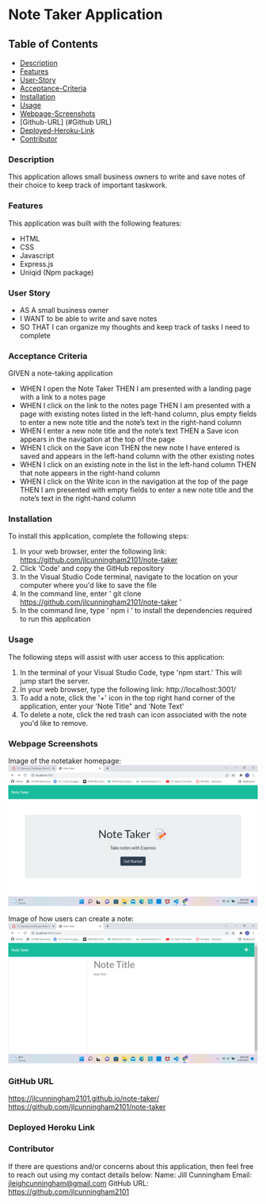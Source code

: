 # Note Taker Application

## Table of Contents

- [Description](#description)
- [Features](#features)
- [User-Story](#user-story)
- [Acceptance-Criteria](#acceptance-criteria)
- [Installation](#installation)
- [Usage](#usage)
- [Webpage-Screenshots](#webpage-screenshots)
- [Github-URL] (#Github URL)
- [Deployed-Heroku-Link](#deployed-heroku-link)
- [Contributor](#contributor)

### Description

This application allows small business owners to write and save notes of their choice to keep track of important taskwork.

### Features

This application was built with the following features:

- HTML
- CSS
- Javascript
- Express.js
- Uniqid (Npm package)

### User Story

- AS A small business owner
- I WANT to be able to write and save notes
- SO THAT I can organize my thoughts and keep track of tasks I need to complete

### Acceptance Criteria

GIVEN a note-taking application

- WHEN I open the Note Taker
  THEN I am presented with a landing page with a link to a notes page
- WHEN I click on the link to the notes page
  THEN I am presented with a page with existing notes listed in the left-hand column, plus empty fields to enter a new note title and the note’s text in the right-hand column
- WHEN I enter a new note title and the note’s text
  THEN a Save icon appears in the navigation at the top of the page
- WHEN I click on the Save icon
  THEN the new note I have entered is saved and appears in the left-hand column with the other existing notes
- WHEN I click on an existing note in the list in the left-hand column
  THEN that note appears in the right-hand column
- WHEN I click on the Write icon in the navigation at the top of the page
  THEN I am presented with empty fields to enter a new note title and the note’s text in the right-hand column

### Installation

To install this application, complete the following steps:

1. In your web browser, enter the following link: https://github.com/jlcunningham2101/note-taker
2. Click 'Code' and copy the GitHub repository
3. In the Visual Studio Code terminal, navigate to the location on your computer where you'd like to save the file
4. In the command line, enter ' git clone https://github.com/jlcunningham2101/note-taker '
5. In the command line, type ' npm i ' to install the dependencies required to run this application

### Usage

The following steps will assist with user access to this application:

1. In the terminal of your Visual Studio Code, type 'npm start.' This will jump start the server.
2. In your web browser, type the following link: http://localhost:3001/
3. To add a note, click the '+' icon in the top right hand corner of the application, enter your 'Note Title" and 'Note Text'
4. To delete a note, click the red trash can icon associated with the note you'd like to remove.

### Webpage Screenshots

Image of the notetaker homepage:
![Screenshot](<assets/images/Screenshot%20(17).png>)

Image of how users can create a note:
![Screenshot](<assets/images/Screenshot%20(18).png>)

### GitHub URL

https://jlcunningham2101.github.io/note-taker/
https://github.com/jlcunningham2101/note-taker

### Deployed Heroku Link

### Contributor

If there are questions and/or concerns about this application, then feel free to reach out using my contact details below:
Name: Jill Cunningham
Email: jleighcunningham@gmail.com
GitHub URL: https://github.com/jlcunningham2101
